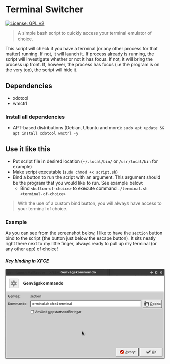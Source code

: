 # Terminal Switcher
[![License: GPL v2](https://img.shields.io/badge/License-GPL%20v2-blue.svg)](https://www.gnu.org/licenses/old-licenses/gpl-2.0.en.html)
> A simple bash script to quickly access your terminal emulator of choice.

This script will check if you have a terminal [or any other process for that matter] running. If not, it will launch it. If process already is running, the script will investigate whether or not it has focus. If not, it will bring the process up front. If, however, the process has focus (i.e the program is on the very top), the script will hide it.                 
                                                                
## Dependencies
* xdotool
* wmctrl

### Install all dependencies

* APT-based distributions (Debian, Ubuntu and more): `sudo apt update && apt install xdotool wmctrl -y`
  
## Use it like this     
* Put script file in desired location (`~/.local/bin/` or `/usr/local/bin` for example)
* Make script executable (`sudo chmod +x script.sh`)
* Bind a button to run the script with an argument. This argument should be the program that you would like to run. See example below:                                     
  - Bind `<button-of-choice>` to execute command `./terminal.sh <terminal-of-choice>`

> With the use of a custom bind button, you will always have access to your terminal of choice. 

### Example
As you can see from the screenshot below, I like to have the `section` button bind to the script (the button just below the escape button). It sits neatly right there next to my little finger, always ready to pull up my terminal (or any other app) of choice!

#### *Key binding in XFCE*
![How to use the script](https://github.com/henkla/terminal-switcher/blob/master/resources/example-1.png)



